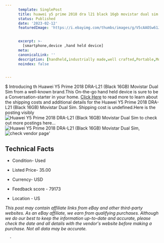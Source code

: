 ```yaml
---
      template: SinglePost
      title: huawei y5 prime 2018 dra l21 black 16gb movistar dual sim
      status: Published
      date: '2023-02-12'
      featuredImage: 'https://i.ebayimg.com/thumbs/images/g/V5cAAOSw61Jj0YcC/s-l225.jpg'
       

      excerpt: >-
        [smartphone,device ,hand held device]
      meta:
      canonicalLink: ''
      description: [handheld,industrially made,well crafted,Portable,Mobile,Compact,Convenient,Lightweight,Maneuverable,Man-portable,Miniature,Carriable,Hand-held,Light,Holdable,Transportable,Mobile device,Pocket-sized,On-the-go,Wireless,Cordless,Compact size,Convenient size, smartphone,device ,hand held device]
      noindex: false
      

---
```

$
      Introducing th Huawei Y5 Prime 2018 DRA-L21 (Black 16GB) Movistar Dual Sim from a well-known brand.This On-the-go hand held device is sure to be a Conversation-starter in your home. [Click Here](https://www.ebay.com/itm/385373125375?hash=item59ba073aff%3Ag%3AV5cAAOSw61Jj0YcC&amdata=enc%3AAQAHAAAA0OT2pQDCcSgj%2F3T3vpilGCTnrre0bfbMdtB4XfJWCPL03h%2BunwJQmhGRE3CbveMJ9t1rJC4Dh2CGeSkogWkB9C0bddokpHyoT1FjUB6HOMaEDUFA9uWNkkZp9X3heCL67NhS%2FtCf%2BUqq3hHV0TKycthppKwkxfnnTVl%2BW281Zl8vbbHb%2BRaZBZ4xHkPRci5i0v4JUsBKcKDHVPglhRb7gqTojVyxcvLWUWyb6Rov2jRxSCdWta2NWYbCNT7LQkj5J6YKtDWZ6KKVI%2FMzeLtwGN0%3D&mkevt=1&mkcid=1&mkrid=711-53200-19255-0&campid=%253CePNCampaignId%253E&customid=%253CreferenceId%253E&toolid=10049) to read more to learn about the shipping costs and additional details for the Huawei Y5 Prime 2018 DRA-L21 (Black 16GB) Movistar Dual Sim. Shipping cost is undefined.Here is the posting visibly ![Huawei Y5 Prime 2018 DRA-L21 (Black 16GB) Movistar Dual Sim](https://i.ebayimg.com/thumbs/images/g/V5cAAOSw61Jj0YcC/s-l225.jpg) to check out more postings here... ![Huawei Y5 Prime 2018 DRA-L21 (Black 16GB) Movistar Dual Sim](https://i.ebayimg.com/images/g/V5cAAOSw61Jj0YcC/s-l1600.jpg), ![check vendor page](https://origin-galleryplus.ebayimg.com/ws/web/385373125375_2_0_1/225x225.jpg)'

      

 ## Technical Facts 



     
      

 - Condition- Used 


      

 - Listed Price- 35.00 


      

 - Currency- USD 


      

 - Feedback score - 79173 


      

 - Location - US 


      
      

 *_This post may contain affiliate links from eBay and other third-party websites. As an eBay affiliate, we earn from qualifying purchases. Although we do our best to keep the information up-to-date and accurate, please check the date and all details with the vendor's website before making a purchase. Not all data may be accurate._*




      -
